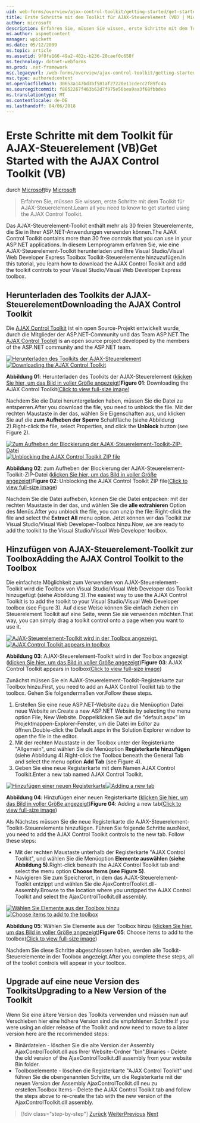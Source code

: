 ```yaml
---
uid: web-forms/overview/ajax-control-toolkit/getting-started/get-started-with-the-ajax-control-toolkit-vb
title: Erste Schritte mit dem Toolkit für AJAX-Steuerelement (VB) | Microsoft Docs
author: microsoft
description: Erfahren Sie, müssen Sie wissen, erste Schritte mit dem Toolkit für AJAX-Steuerelement.
ms.author: aspnetcontent
manager: wpickett
ms.date: 05/12/2009
ms.topic: article
ms.assetid: 9f8fa166-49a2-402c-b236-20caef0c658f
ms.technology: dotnet-webforms
ms.prod: .net-framework
msc.legacyurl: /web-forms/overview/ajax-control-toolkit/getting-started/get-started-with-the-ajax-control-toolkit-vb
msc.type: authoredcontent
ms.openlocfilehash: 30653a147bd3bf581af27220e11cdecc2f89fc4a
ms.sourcegitcommit: f8852267f463b62d7f975e56bea9aa3f68fbbdeb
ms.translationtype: MT
ms.contentlocale: de-DE
ms.lasthandoff: 04/06/2018
---
```

<a name="get-started-with-the-ajax-control-toolkit-vb"></a><span data-ttu-id="d7e7b-103">Erste Schritte mit dem Toolkit für AJAX-Steuerelement (VB)</span><span class="sxs-lookup"><span data-stu-id="d7e7b-103">Get Started with the AJAX Control Toolkit (VB)</span></span>
====================
<span data-ttu-id="d7e7b-104">durch [Microsoft](https://github.com/microsoft)</span><span class="sxs-lookup"><span data-stu-id="d7e7b-104">by [Microsoft](https://github.com/microsoft)</span></span>

> <span data-ttu-id="d7e7b-105">Erfahren Sie, müssen Sie wissen, erste Schritte mit dem Toolkit für AJAX-Steuerelement.</span><span class="sxs-lookup"><span data-stu-id="d7e7b-105">Learn all you need to know to get started using the AJAX Control Toolkit.</span></span>


<span data-ttu-id="d7e7b-106">Das AJAX-Steuerelement-Toolkit enthält mehr als 30 freien Steuerelemente, die Sie in Ihrer ASP.NET-Anwendungen verwenden können.</span><span class="sxs-lookup"><span data-stu-id="d7e7b-106">The AJAX Control Toolkit contains more than 30 free controls that you can use in your ASP.NET applications.</span></span> <span data-ttu-id="d7e7b-107">In diesem Lernprogramm erfahren Sie, wie eine AJAX-Steuerelement-Toolkit herunterladen und Ihre Visual Studio/Visual Web Developer Express Toolbox Toolkit-Steuerelemente hinzuzufügen.</span><span class="sxs-lookup"><span data-stu-id="d7e7b-107">In this tutorial, you learn how to download the AJAX Control Toolkit and add the toolkit controls to your Visual Studio/Visual Web Developer Express toolbox.</span></span>

## <a name="downloading-the-ajax-control-toolkit"></a><span data-ttu-id="d7e7b-108">Herunterladen des Toolkits der AJAX-Steuerelement</span><span class="sxs-lookup"><span data-stu-id="d7e7b-108">Downloading the AJAX Control Toolkit</span></span>

<span data-ttu-id="d7e7b-109">Die [AJAX Control Toolkit](http://devexpress.com/act) ist ein open Source-Projekt entwickelt wurde, durch die Mitglieder der ASP.NET-Community und das Team ASP.NET.</span><span class="sxs-lookup"><span data-stu-id="d7e7b-109">The [AJAX Control Toolkit](http://devexpress.com/act) is an open source project developed by the members of the ASP.NET community and the ASP.NET team.</span></span>


<span data-ttu-id="d7e7b-110">[![Herunterladen des Toolkits der AJAX-Steuerelement](get-started-with-the-ajax-control-toolkit-vb/_static/image1.jpg)](get-started-with-the-ajax-control-toolkit-vb/_static/image1.png)</span><span class="sxs-lookup"><span data-stu-id="d7e7b-110">[![Downloading the AJAX Control Toolkit](get-started-with-the-ajax-control-toolkit-vb/_static/image1.jpg)](get-started-with-the-ajax-control-toolkit-vb/_static/image1.png)</span></span>

<span data-ttu-id="d7e7b-111">**Abbildung 01**: Herunterladen des Toolkits der AJAX-Steuerelement ([klicken Sie hier, um das Bild in voller Größe angezeigt](get-started-with-the-ajax-control-toolkit-vb/_static/image2.png))</span><span class="sxs-lookup"><span data-stu-id="d7e7b-111">**Figure 01**: Downloading the AJAX Control Toolkit([Click to view full-size image](get-started-with-the-ajax-control-toolkit-vb/_static/image2.png))</span></span>


<span data-ttu-id="d7e7b-112">Nachdem Sie die Datei heruntergeladen haben, müssen Sie die Datei zu entsperren.</span><span class="sxs-lookup"><span data-stu-id="d7e7b-112">After you download the file, you need to unblock the file.</span></span> <span data-ttu-id="d7e7b-113">Mit der rechten Maustaste in der das, wählen Sie Eigenschaften aus, und klicken Sie auf die **zum Aufheben der Sperre** Schaltfläche (siehe Abbildung 2).</span><span class="sxs-lookup"><span data-stu-id="d7e7b-113">Right-click the file, select Properties, and click the **Unblock** button (see Figure 2).</span></span>


<span data-ttu-id="d7e7b-114">[![Zum Aufheben der Blockierung der AJAX-Steuerelement-Toolkit-ZIP-Datei](get-started-with-the-ajax-control-toolkit-vb/_static/image2.jpg)](get-started-with-the-ajax-control-toolkit-vb/_static/image3.png)</span><span class="sxs-lookup"><span data-stu-id="d7e7b-114">[![Unblocking the AJAX Control Toolkit ZIP file](get-started-with-the-ajax-control-toolkit-vb/_static/image2.jpg)](get-started-with-the-ajax-control-toolkit-vb/_static/image3.png)</span></span>

<span data-ttu-id="d7e7b-115">**Abbildung 02**: zum Aufheben der Blockierung der AJAX-Steuerelement-Toolkit-ZIP-Datei ([klicken Sie hier, um das Bild in voller Größe angezeigt](get-started-with-the-ajax-control-toolkit-vb/_static/image4.png))</span><span class="sxs-lookup"><span data-stu-id="d7e7b-115">**Figure 02**: Unblocking the AJAX Control Toolkit ZIP file([Click to view full-size image](get-started-with-the-ajax-control-toolkit-vb/_static/image4.png))</span></span>


<span data-ttu-id="d7e7b-116">Nachdem Sie die Datei aufheben, können Sie die Datei entpacken: mit der rechten Maustaste in der das, und wählen Sie die **alle extrahieren** Option des Menüs.</span><span class="sxs-lookup"><span data-stu-id="d7e7b-116">After you unblock the file, you can unzip the file: Right-click the file and select the **Extract All** menu option.</span></span> <span data-ttu-id="d7e7b-117">Jetzt können wir das Toolkit zur Visual Studio/Visual Web Developer-Toolbox hinzu.</span><span class="sxs-lookup"><span data-stu-id="d7e7b-117">Now, we are ready to add the toolkit to the Visual Studio/Visual Web Developer toolbox.</span></span>

## <a name="adding-the-ajax-control-toolkit-to-the-toolbox"></a><span data-ttu-id="d7e7b-118">Hinzufügen von AJAX-Steuerelement-Toolkit zur Toolbox</span><span class="sxs-lookup"><span data-stu-id="d7e7b-118">Adding the AJAX Control Toolkit to the Toolbox</span></span>

<span data-ttu-id="d7e7b-119">Die einfachste Möglichkeit zum Verwenden von AJAX-Steuerelement-Toolkit wird die Toolbox von Visual Studio/Visual Web Developer das Toolkit hinzugefügt (siehe Abbildung 3).</span><span class="sxs-lookup"><span data-stu-id="d7e7b-119">The easiest way to use the AJAX Control Toolkit is to add the toolkit to your Visual Studio/Visual Web Developer toolbox (see Figure 3).</span></span> <span data-ttu-id="d7e7b-120">Auf diese Weise können Sie einfach ziehen ein Steuerelement Toolkit auf eine Seite, wenn Sie sie verwenden möchten.</span><span class="sxs-lookup"><span data-stu-id="d7e7b-120">That way, you can simply drag a toolkit control onto a page when you want to use it.</span></span>


<span data-ttu-id="d7e7b-121">[![AJAX-Steuerelement-Toolkit wird in der Toolbox angezeigt.](get-started-with-the-ajax-control-toolkit-vb/_static/image3.jpg)](get-started-with-the-ajax-control-toolkit-vb/_static/image5.png)</span><span class="sxs-lookup"><span data-stu-id="d7e7b-121">[![AJAX Control Toolkit appears in toolbox](get-started-with-the-ajax-control-toolkit-vb/_static/image3.jpg)](get-started-with-the-ajax-control-toolkit-vb/_static/image5.png)</span></span>

<span data-ttu-id="d7e7b-122">**Abbildung 03**: AJAX-Steuerelement-Toolkit wird in der Toolbox angezeigt ([klicken Sie hier, um das Bild in voller Größe angezeigt](get-started-with-the-ajax-control-toolkit-vb/_static/image6.png))</span><span class="sxs-lookup"><span data-stu-id="d7e7b-122">**Figure 03**: AJAX Control Toolkit appears in toolbox([Click to view full-size image](get-started-with-the-ajax-control-toolkit-vb/_static/image6.png))</span></span>


<span data-ttu-id="d7e7b-123">Zunächst müssen Sie ein AJAX-Steuerelement-Toolkit-Registerkarte zur Toolbox hinzu.</span><span class="sxs-lookup"><span data-stu-id="d7e7b-123">First, you need to add an AJAX Control Toolkit tab to the toolbox.</span></span> <span data-ttu-id="d7e7b-124">Gehen Sie folgendermaßen vor.</span><span class="sxs-lookup"><span data-stu-id="d7e7b-124">Follow these steps.</span></span>

1. <span data-ttu-id="d7e7b-125">Erstellen Sie eine neue ASP.NET-Website dazu die Menüoption Datei neue Website an.</span><span class="sxs-lookup"><span data-stu-id="d7e7b-125">Create a new ASP.NET Website by selecting the menu option File, New Website.</span></span> <span data-ttu-id="d7e7b-126">Doppelklicken Sie auf die "default.aspx" im Projektmappen-Explorer-Fenster, um die Datei im Editor zu öffnen.</span><span class="sxs-lookup"><span data-stu-id="d7e7b-126">Double-click the Default.aspx in the Solution Explorer window to open the file in the editor.</span></span>
2. <span data-ttu-id="d7e7b-127">Mit der rechten Maustaste in der Toolbox unter der Registerkarte "Allgemein", und wählen Sie die Menüoption **Registerkarte hinzufügen** (siehe Abbildung 4).</span><span class="sxs-lookup"><span data-stu-id="d7e7b-127">Right-click the Toolbox beneath the General Tab and select the menu option **Add Tab** (see Figure 4).</span></span>
3. <span data-ttu-id="d7e7b-128">Geben Sie eine neue Registerkarte mit dem Namen AJAX Control Toolkit.</span><span class="sxs-lookup"><span data-stu-id="d7e7b-128">Enter a new tab named AJAX Control Toolkit.</span></span>


<span data-ttu-id="d7e7b-129">[![Hinzufügen einer neuen Registerkarte](get-started-with-the-ajax-control-toolkit-vb/_static/image4.jpg)](get-started-with-the-ajax-control-toolkit-vb/_static/image7.png)</span><span class="sxs-lookup"><span data-stu-id="d7e7b-129">[![Adding a new tab](get-started-with-the-ajax-control-toolkit-vb/_static/image4.jpg)](get-started-with-the-ajax-control-toolkit-vb/_static/image7.png)</span></span>

<span data-ttu-id="d7e7b-130">**Abbildung 04**: Hinzufügen einer neuen Registerkarte ([klicken Sie hier, um das Bild in voller Größe angezeigt](get-started-with-the-ajax-control-toolkit-vb/_static/image8.png))</span><span class="sxs-lookup"><span data-stu-id="d7e7b-130">**Figure 04**: Adding a new tab([Click to view full-size image](get-started-with-the-ajax-control-toolkit-vb/_static/image8.png))</span></span>


<span data-ttu-id="d7e7b-131">Als Nächstes müssen Sie die neue Registerkarte die AJAX-Steuerelement-Toolkit-Steuerelemente hinzufügen. Führen Sie folgende Schritte aus:</span><span class="sxs-lookup"><span data-stu-id="d7e7b-131">Next, you need to add the AJAX Control Toolkit controls to the new tab. Follow these steps:</span></span>

- <span data-ttu-id="d7e7b-132">Mit der rechten Maustaste unterhalb der Registerkarte "AJAX Control Toolkit", und wählen Sie die Menüoption **Elemente auswählen (siehe Abbildung 5)**.</span><span class="sxs-lookup"><span data-stu-id="d7e7b-132">Right-click beneath the AJAX Control Toolkit tab and select the menu option **Choose Items (see Figure 5)**.</span></span>
- <span data-ttu-id="d7e7b-133">Navigieren Sie zum Speicherort, in dem das AJAX-Steuerelement-Toolkit entzippt und wählen Sie die AjaxControlToolkit.dll-Assembly.</span><span class="sxs-lookup"><span data-stu-id="d7e7b-133">Browse to the location where you unzipped the AJAX Control Toolkit and select the AjaxControlToolkit.dll assembly.</span></span>


<span data-ttu-id="d7e7b-134">[![Wählen Sie Elemente aus der Toolbox hinzu](get-started-with-the-ajax-control-toolkit-vb/_static/image5.jpg)](get-started-with-the-ajax-control-toolkit-vb/_static/image9.png)</span><span class="sxs-lookup"><span data-stu-id="d7e7b-134">[![Choose items to add to the toolbox](get-started-with-the-ajax-control-toolkit-vb/_static/image5.jpg)](get-started-with-the-ajax-control-toolkit-vb/_static/image9.png)</span></span>

<span data-ttu-id="d7e7b-135">**Abbildung 05**: Wählen Sie Elemente aus der Toolbox hinzu ([klicken Sie hier, um das Bild in voller Größe angezeigt](get-started-with-the-ajax-control-toolkit-vb/_static/image10.png))</span><span class="sxs-lookup"><span data-stu-id="d7e7b-135">**Figure 05**: Choose items to add to the toolbox([Click to view full-size image](get-started-with-the-ajax-control-toolkit-vb/_static/image10.png))</span></span>


<span data-ttu-id="d7e7b-136">Nachdem Sie diese Schritte abgeschlossen haben, werden alle Toolkit-Steuerelemente in der Toolbox angezeigt.</span><span class="sxs-lookup"><span data-stu-id="d7e7b-136">After you complete these steps, all of the toolkit controls will appear in your toolbox.</span></span>

## <a name="upgrading-to-a-new-version-of-the-toolkit"></a><span data-ttu-id="d7e7b-137">Upgrade auf eine neue Version des Toolkits</span><span class="sxs-lookup"><span data-stu-id="d7e7b-137">Upgrading to a New Version of the Toolkit</span></span>

<span data-ttu-id="d7e7b-138">Wenn Sie eine ältere Version des Toolkits verwenden und müssen nun auf Verschieben hier eine höhere Version sind die empfohlenen Schritte:</span><span class="sxs-lookup"><span data-stu-id="d7e7b-138">If you were using an older release of the Toolkit and now need to move to a later version here are the recommended steps:</span></span>

- <span data-ttu-id="d7e7b-139">Binärdateien - löschen Sie die alte Version der Assembly AjaxControlToolkit.dll aus Ihrer Website-Ordner "bin".</span><span class="sxs-lookup"><span data-stu-id="d7e7b-139">Binaries - Delete the old version of the AjaxControlToolkit.dll assembly from your website Bin folder.</span></span>
- <span data-ttu-id="d7e7b-140">Toolboxelemente - löschen die Registerkarte "AJAX Control Toolkit" und führen Sie die obengenannten Schritte, um die Registerkarte mit der neuen Version der Assembly AjaxControlToolkit.dll neu zu erstellen.</span><span class="sxs-lookup"><span data-stu-id="d7e7b-140">Toolbox Items - Delete the AJAX Control Toolkit tab and follow the steps above to re-create the tab with the new version of the AjaxControlToolkit.dll assembly.</span></span>

> [!div class="step-by-step"]
> <span data-ttu-id="d7e7b-141">[Zurück](creating-a-custom-ajax-control-toolkit-control-extender-cs.md)
> [Weiter](using-ajax-control-toolkit-controls-and-control-extenders-vb.md)</span><span class="sxs-lookup"><span data-stu-id="d7e7b-141">[Previous](creating-a-custom-ajax-control-toolkit-control-extender-cs.md)
[Next](using-ajax-control-toolkit-controls-and-control-extenders-vb.md)</span></span>
